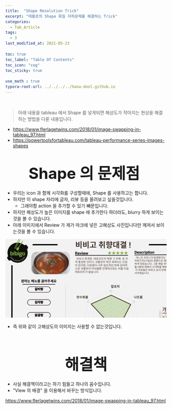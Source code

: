 ```yaml
---
title:  "Shape Resolution Trick"
excerpt: "태블로의 Shape 화질 저하문제를 해결하는 Trick"
categories:
  - Tab_Article
tags:
  - 3
last_modified_at: 2021-05-23

toc: true
toc_label: "Table Of Contents"
toc_icon: "cog"
toc_sticky: true

use_math : true
typora-root-url: ../../../../hana-dool.github.io
---
```


<br>

> 아래 내용을  tableau 에서 Shape 를 넣게되면 해상도가 작아지는 현상을 해결하는 방법을 다룬 내용입니다. 

- <https://www.flerlagetwins.com/2018/01/image-swapping-in-tableau_97.html> 
- <https://powertoolsfortableau.com/tableau-performance-series-images-shapes>

# <center><font size="15"> Shape 의 문제점 </font></center>

- 우리는 icon 과 함께 시각화를 구성할때에, Shape 를 사용하고는 합니다.
- 하지만 이 shape 자리에 글자, 리뷰 등을 올려보고 싶을것입니다.
  - 그래야함 action 을 추가할 수 있기 뺴문입니다.
- 하지만 해상도가 높은 이미지를 shape 에 추가한다 하더라도, blurry 하게 보이는것을 볼 수 있습니다.
- 아래 이미지에서 Review 가 제가 마크에 넣은 고해상도 사진입니다만 깨져서 보이는것을 볼 수 있습니다.

![png](/assets/images/Tab_Article/7_1.png)

- 즉 위와 같이 고해상도의 이미지는 사용할 수 없는것입니다.

<br>

# <center><font size="15">해결책</font></center>

- 사실 해결책이라고는 하기 힘들고 하나의 꼼수입니다.
- "View 의 배경" 을 이용해서 바꾸는 방식입니다. 

<https://www.flerlagetwins.com/2018/01/image-swapping-in-tableau_97.html>

